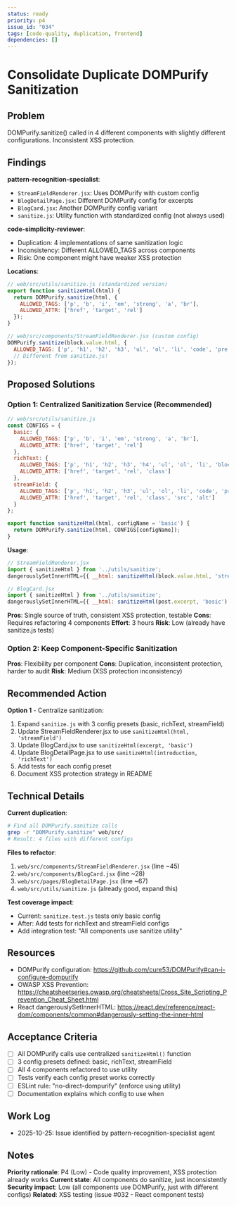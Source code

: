 ```yaml
---
status: ready
priority: p4
issue_id: "034"
tags: [code-quality, duplication, frontend]
dependencies: []
---
```


# Consolidate Duplicate DOMPurify Sanitization

## Problem

DOMPurify.sanitize() called in 4 different components with slightly different configurations. Inconsistent XSS protection.

## Findings

**pattern-recognition-specialist**:
- `StreamFieldRenderer.jsx`: Uses DOMPurify with custom config
- `BlogDetailPage.jsx`: Different DOMPurify config for excerpts
- `BlogCard.jsx`: Another DOMPurify config variant
- `sanitize.js`: Utility function with standardized config (not always used)

**code-simplicity-reviewer**:
- Duplication: 4 implementations of same sanitization logic
- Inconsistency: Different ALLOWED_TAGS across components
- Risk: One component might have weaker XSS protection

**Locations**:
```javascript
// web/src/utils/sanitize.js (standardized version)
export function sanitizeHtml(html) {
  return DOMPurify.sanitize(html, {
    ALLOWED_TAGS: ['p', 'b', 'i', 'em', 'strong', 'a', 'br'],
    ALLOWED_ATTR: ['href', 'target', 'rel']
  });
}

// web/src/components/StreamFieldRenderer.jsx (custom config)
DOMPurify.sanitize(block.value.html, {
  ALLOWED_TAGS: ['p', 'h1', 'h2', 'h3', 'ul', 'ol', 'li', 'code', 'pre'],
  // Different from sanitize.js!
});
```

## Proposed Solutions

### Option 1: Centralized Sanitization Service (Recommended)
```javascript
// web/src/utils/sanitize.js
const CONFIGS = {
  basic: {
    ALLOWED_TAGS: ['p', 'b', 'i', 'em', 'strong', 'a', 'br'],
    ALLOWED_ATTR: ['href', 'target', 'rel']
  },
  richText: {
    ALLOWED_TAGS: ['p', 'h1', 'h2', 'h3', 'h4', 'ul', 'ol', 'li', 'blockquote', 'code', 'pre'],
    ALLOWED_ATTR: ['href', 'target', 'rel', 'class']
  },
  streamField: {
    ALLOWED_TAGS: ['p', 'h1', 'h2', 'h3', 'ul', 'ol', 'li', 'code', 'pre', 'img'],
    ALLOWED_ATTR: ['href', 'target', 'rel', 'class', 'src', 'alt']
  }
};

export function sanitizeHtml(html, configName = 'basic') {
  return DOMPurify.sanitize(html, CONFIGS[configName]);
}
```

**Usage**:
```javascript
// StreamFieldRenderer.jsx
import { sanitizeHtml } from '../utils/sanitize';
dangerouslySetInnerHTML={{ __html: sanitizeHtml(block.value.html, 'streamField') }}

// BlogCard.jsx
import { sanitizeHtml } from '../utils/sanitize';
dangerouslySetInnerHTML={{ __html: sanitizeHtml(post.excerpt, 'basic') }}
```

**Pros**: Single source of truth, consistent XSS protection, testable
**Cons**: Requires refactoring 4 components
**Effort**: 3 hours
**Risk**: Low (already have sanitize.js tests)

### Option 2: Keep Component-Specific Sanitization
**Pros**: Flexibility per component
**Cons**: Duplication, inconsistent protection, harder to audit
**Risk**: Medium (XSS protection inconsistency)

## Recommended Action

**Option 1** - Centralize sanitization:
1. Expand `sanitize.js` with 3 config presets (basic, richText, streamField)
2. Update StreamFieldRenderer.jsx to use `sanitizeHtml(html, 'streamField')`
3. Update BlogCard.jsx to use `sanitizeHtml(excerpt, 'basic')`
4. Update BlogDetailPage.jsx to use `sanitizeHtml(introduction, 'richText')`
5. Add tests for each config preset
6. Document XSS protection strategy in README

## Technical Details

**Current duplication**:
```bash
# Find all DOMPurify.sanitize calls
grep -r "DOMPurify.sanitize" web/src/
# Result: 4 files with different configs
```

**Files to refactor**:
1. `web/src/components/StreamFieldRenderer.jsx` (line ~45)
2. `web/src/components/BlogCard.jsx` (line ~28)
3. `web/src/pages/BlogDetailPage.jsx` (line ~67)
4. `web/src/utils/sanitize.js` (already good, expand this)

**Test coverage impact**:
- Current: `sanitize.test.js` tests only basic config
- After: Add tests for richText and streamField configs
- Add integration test: "All components use sanitize utility"

## Resources

- DOMPurify configuration: https://github.com/cure53/DOMPurify#can-i-configure-dompurify
- OWASP XSS Prevention: https://cheatsheetseries.owasp.org/cheatsheets/Cross_Site_Scripting_Prevention_Cheat_Sheet.html
- React dangerouslySetInnerHTML: https://react.dev/reference/react-dom/components/common#dangerously-setting-the-inner-html

## Acceptance Criteria

- [ ] All DOMPurify calls use centralized `sanitizeHtml()` function
- [ ] 3 config presets defined: basic, richText, streamField
- [ ] All 4 components refactored to use utility
- [ ] Tests verify each config preset works correctly
- [ ] ESLint rule: "no-direct-dompurify" (enforce using utility)
- [ ] Documentation explains which config to use when

## Work Log

- 2025-10-25: Issue identified by pattern-recognition-specialist agent

## Notes

**Priority rationale**: P4 (Low) - Code quality improvement, XSS protection already works
**Current state**: All components do sanitize, just inconsistently
**Security impact**: Low (all components use DOMPurify, just with different configs)
**Related**: XSS testing (issue #032 - React component tests)
